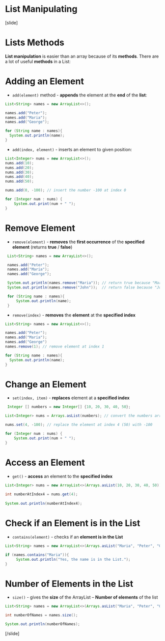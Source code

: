 # List Manipulating
[slide]

# Lists Methods
**List manipulation** is easier than an array because of its **methods**.
There are a lot of useful **methods** in a List:
# Adding an Element

- `add(element)` method - **appends** the element at the **end** of the **list**:

```java live
List<String> names = new ArrayList<>();

names.add("Peter");
names.add("Maria");
names.add("George");

for (String name : names){
  System.out.println(name);
}
```

- `add(index, element)` - inserts an element to given position:

```java live
List<Integer> nums = new ArrayList<>();
nums.add(10);
nums.add(20);
nums.add(30);
nums.add(40);
nums.add(50);

nums.add(0, -100); // insert the number -100 at index 0

for (Integer num : nums) {
    System.out.print(num + " ");
}
```
# Remove Element
- `remove(element)` - **removes** the **first occurrence** of the **specified element** (returns **true** / **false**)

```java live
 List<String> names = new ArrayList<>();

 names.add("Peter");
 names.add("Maria");
 names.add("George");

 System.out.println(names.remove("Maria")); // return true because "Maria" is in the List
 System.out.println(names.remove("John"));  // return false because "John" is not in the List

 for (String name : names){
     System.out.println(name);
 }
```

- `remove(index)` - **removes** the **element** at the **specified index**

```java live
List<String> names = new ArrayList<>();

names.add("Peter");
names.add("Maria");
names.add("George")
names.remove(1); // remove element at index 1

for (String name : names){
  System.out.println(name);
}
```
# Change an Element
- `set(index, item)` - **replaces** element at a **specified index**

```java live
 Integer [] numbers = new Integer[] {10, 20, 30, 40, 50};

List<Integer> nums = Arrays.asList(numbers); // convert the numbers array into List

nums.set(4, -100); // replace the element at index 4 (50) with -100

for (Integer num : nums) {
    System.out.print(num + " ");
}
```

# Access an Element
- `get()` - **access** an element to the **specified index**

```java live
List<Integer> nums = new ArrayList<>(Arrays.asList(10, 20, 30, 40, 50));
        
int numberAtIndex4 = nums.get(4);
        
System.out.println(numberAtIndex4);
```
# Check if an Element is in the List
- `contains(element)` - checks if an **element is in the List**

```java live
List<String> names = new ArrayList<>(Arrays.asList("Maria", "Peter", "George"));

if (names.contains("Maria")){ 
     System.out.println("Yes, the name is in the List.");
}
```
# Number of Elements in the List
- `size()` - gives the **size** of the ArrayList – **Number of elements** of the list

```java live
List<String> names = new ArrayList<>(Arrays.asList("Maria", "Peter", "George"));

int numberOfNames = names.size();

System.out.println(numberOfNames);
```
[/slide]